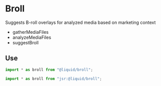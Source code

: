 # Broll
Suggests B-roll overlays for analyzed media based on marketing context

- gatherMediaFiles
- analyzeMediaFiles
- suggestBroll

## Use
```javascript
import * as broll from "@liquid/broll";
```
```javascript
import * as broll from "jsr:@liquid/broll";
```
